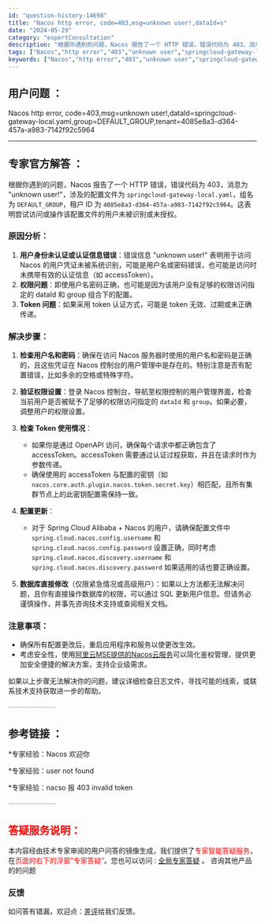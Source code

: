 ```yaml
---
id: "question-history-14698"
title: "Nacos http error, code=403,msg=unknown user!,dataId=s"
date: "2024-05-29"
category: "expertConsultation"
description: "根据你遇到的问题，Nacos 报告了一个 HTTP 错误，错误代码为 403，消息为 unknown user!，涉及的配置文件为 `springcloud-gateway-local.yaml`，组名为 `DEFAULT_GROUP`，租户 ID 为 `4085e8a3-d364-457a-a98"
tags: ["Nacos","http error","403","unknown user","springcloud-gateway-local.yaml","DEFAULT_GROUP","4085e8a3-d364-457a-a983-7142f92c5964"]
keywords: ["Nacos","http error","403","unknown user","springcloud-gateway-local.yaml","DEFAULT_GROUP","4085e8a3-d364-457a-a983-7142f92c5964"]
---
```


## 用户问题 ： 
 Nacos http error, code=403,msg=unknown user!,dataId=springcloud-gateway-local.yaml,group=DEFAULT_GROUP,tenant=4085e8a3-d364-457a-a983-7142f92c5964  

---------------
## 专家官方解答 ：

根据你遇到的问题，Nacos 报告了一个 HTTP 错误，错误代码为 403，消息为 "unknown user!"，涉及的配置文件为 `springcloud-gateway-local.yaml`，组名为 `DEFAULT_GROUP`，租户 ID 为 `4085e8a3-d364-457a-a983-7142f92c5964`。这表明尝试访问或操作该配置文件的用户未被识别或未授权。

### 原因分析：
1. **用户身份未认证或认证信息错误**：错误信息 "unknown user!" 表明用于访问 Nacos 的用户凭证未被系统识别，可能是用户名或密码错误，也可能是访问时未携带有效的认证信息（如 accessToken）。
2. **权限问题**：即使用户名密码正确，也可能是因为该用户没有足够的权限访问指定的 dataId 和 group 组合下的配置。
3. **Token 问题**：如果采用 token 认证方式，可能是 token 无效、过期或未正确传递。

### 解决步骤：
1. **检查用户名和密码**：确保在访问 Nacos 服务器时使用的用户名和密码是正确的，且这些凭证在 Nacos 控制台的用户管理中是存在的。特别注意是否有配置错误，比如多余的空格或特殊字符。
   
2. **验证权限设置**：登录 Nacos 控制台，导航至权限控制的用户管理界面，检查当前用户是否被赋予了足够的权限访问指定的 `dataId` 和 `group`。如果必要，调整用户的权限设置。

3. **检查 Token 使用情况**：
   - 如果你是通过 OpenAPI 访问，确保每个请求中都正确包含了 accessToken。accessToken 需要通过认证过程获取，并且在请求时作为参数传递。
   - 确保使用的 accessToken 与配置的密钥（如 `nacos.core.auth.plugin.nacos.token.secret.key`）相匹配，且所有集群节点上的此密钥配置需保持一致。

4. **配置更新**：
   - 对于 Spring Cloud Alibaba + Nacos 的用户，请确保配置文件中 `spring.cloud.nacos.config.username` 和 `spring.cloud.nacos.config.password` 设置正确，同时考虑 `spring.cloud.nacos.discovery.username` 和 `spring.cloud.nacos.discovery.password` 如果适用的话也要正确设置。

5. **数据库直接修改**（仅限紧急情况或高级用户）：如果以上方法都无法解决问题，且你有直接操作数据库的权限，可以通过 SQL 更新用户信息。但请务必谨慎操作，并事先咨询技术支持或查阅相关文档。

### 注意事项：
- 确保所有配置更改后，重启应用程序和服务以使更改生效。
- 考虑安全性，使用[阿里云MSE提供的Nacos云服务](https://www.aliyun.com/product/aliware/mse?spm=nacos.cloud.topbar.0.0.0)可以简化鉴权管理，提供更加安全便捷的解决方案，支持企业级需求。

如果以上步骤无法解决你的问题，建议详细检查日志文件，寻找可能的线索，或联系技术支持获取进一步的帮助。


<font color="#949494">---------------</font> 


## 参考链接 ：

*专家经验：Nacos 欢迎你 
 
 *专家经验：user not found 
 
 *专家经验：nacso 报 403 invalid token 


 <font color="#949494">---------------</font> 
 


## <font color="#FF0000">答疑服务说明：</font> 

本内容经由技术专家审阅的用户问答的镜像生成，我们提供了<font color="#FF0000">专家智能答疑服务</font>，在<font color="#FF0000">页面的右下的浮窗”专家答疑“</font>。您也可以访问 : [全局专家答疑](https://answer.opensource.alibaba.com/docs/intro) 。 咨询其他产品的的问题

### 反馈
如问答有错漏，欢迎点：[差评](https://ai.nacos.io/user/feedbackByEnhancerGradePOJOID?enhancerGradePOJOId=14719)给我们反馈。
